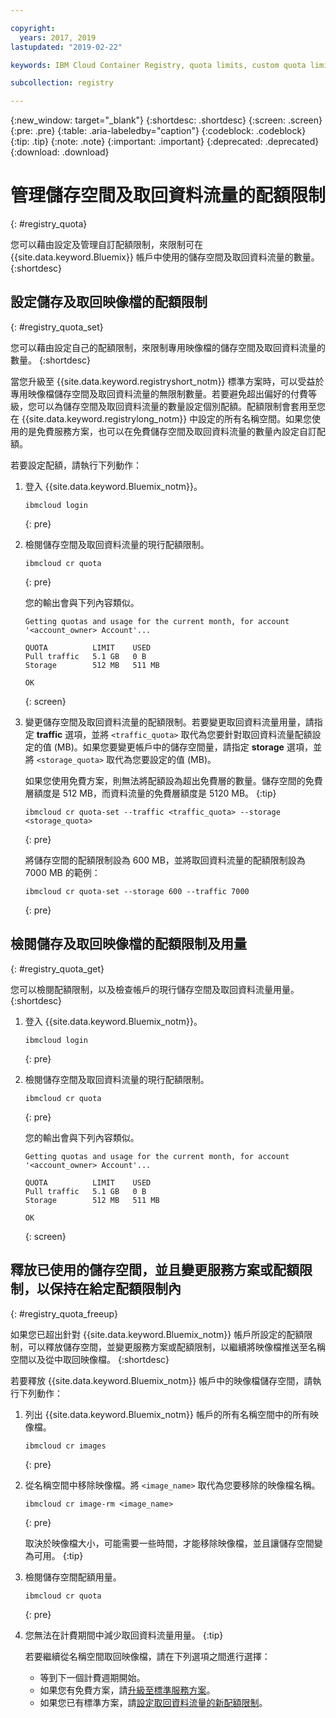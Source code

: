 ```yaml
---

copyright:
  years: 2017, 2019
lastupdated: "2019-02-22"

keywords: IBM Cloud Container Registry, quota limits, custom quota limits, pull traffic

subcollection: registry

---
```


{:new_window: target="_blank"}
{:shortdesc: .shortdesc}
{:screen: .screen}
{:pre: .pre}
{:table: .aria-labeledby="caption"}
{:codeblock: .codeblock}
{:tip: .tip}
{:note: .note}
{:important: .important}
{:deprecated: .deprecated}
{:download: .download}

# 管理儲存空間及取回資料流量的配額限制
{: #registry_quota}

您可以藉由設定及管理自訂配額限制，來限制可在 {{site.data.keyword.Bluemix}} 帳戶中使用的儲存空間及取回資料流量的數量。
{:shortdesc}

## 設定儲存及取回映像檔的配額限制
{: #registry_quota_set}

您可以藉由設定自己的配額限制，來限制專用映像檔的儲存空間及取回資料流量的數量。
{:shortdesc}

當您升級至 {{site.data.keyword.registryshort_notm}} 標準方案時，可以受益於專用映像檔儲存空間及取回資料流量的無限制數量。若要避免超出偏好的付費等級，您可以為儲存空間及取回資料流量的數量設定個別配額。配額限制會套用至您在 {{site.data.keyword.registrylong_notm}} 中設定的所有名稱空間。如果您使用的是免費服務方案，也可以在免費儲存空間及取回資料流量的數量內設定自訂配額。

若要設定配額，請執行下列動作：

1. 登入 {{site.data.keyword.Bluemix_notm}}。

    ```
    ibmcloud login
    ```
    {: pre}

2. 檢閱儲存空間及取回資料流量的現行配額限制。

    ```
    ibmcloud cr quota
    ```
    {: pre}

    您的輸出會與下列內容類似。

    ```
    Getting quotas and usage for the current month, for account '<account_owner> Account'...

    QUOTA          LIMIT    USED
    Pull traffic   5.1 GB   0 B
    Storage        512 MB   511 MB

    OK
    ```
    {: screen}

3. 變更儲存空間及取回資料流量的配額限制。若要變更取回資料流量用量，請指定 **traffic** 選項，並將 `<traffic_quota>` 取代為您要針對取回資料流量配額設定的值 (MB)。如果您要變更帳戶中的儲存空間量，請指定 **storage** 選項，並將 `<storage_quota>` 取代為您要設定的值 (MB)。

    如果您使用免費方案，則無法將配額設為超出免費層的數量。儲存空間的免費層額度是 512 MB，而資料流量的免費層額度是 5120 MB。
    {:tip}

    ```
    ibmcloud cr quota-set --traffic <traffic_quota> --storage <storage_quota>
    ```
    {: pre}

    將儲存空間的配額限制設為 600 MB，並將取回資料流量的配額限制設為 7000 MB 的範例：

    ```
    ibmcloud cr quota-set --storage 600 --traffic 7000
    ```
    {: pre}

## 檢閱儲存及取回映像檔的配額限制及用量
{: #registry_quota_get}

您可以檢閱配額限制，以及檢查帳戶的現行儲存空間及取回資料流量用量。
{:shortdesc}

1. 登入 {{site.data.keyword.Bluemix_notm}}。

    ```
    ibmcloud login
    ```
    {: pre}

2. 檢閱儲存空間及取回資料流量的現行配額限制。

    ```
    ibmcloud cr quota
    ```
    {: pre}

    您的輸出會與下列內容類似。

    ```
    Getting quotas and usage for the current month, for account '<account_owner> Account'...

    QUOTA          LIMIT    USED
    Pull traffic   5.1 GB   0 B
    Storage        512 MB   511 MB

    OK
    ```
    {: screen}

## 釋放已使用的儲存空間，並且變更服務方案或配額限制，以保持在給定配額限制內
{: #registry_quota_freeup}

如果您已超出針對 {{site.data.keyword.Bluemix_notm}} 帳戶所設定的配額限制，可以釋放儲存空間，並變更服務方案或配額限制，以繼續將映像檔推送至名稱空間以及從中取回映像檔。
{:shortdesc}

若要釋放 {{site.data.keyword.Bluemix_notm}} 帳戶中的映像檔儲存空間，請執行下列動作：

1. 列出 {{site.data.keyword.Bluemix_notm}} 帳戶的所有名稱空間中的所有映像檔。

    ```
    ibmcloud cr images
    ```
    {: pre}

2. 從名稱空間中移除映像檔。將 `<image_name>` 取代為您要移除的映像檔名稱。

    ```
    ibmcloud cr image-rm <image_name>
    ```
    {: pre}

    取決於映像檔大小，可能需要一些時間，才能移除映像檔，並且讓儲存空間變為可用。
    {:tip}

3. 檢閱儲存空間配額用量。

    ```
    ibmcloud cr quota
    ```
    {: pre}

4. 您無法在計費期間中減少取回資料流量用量。
   {:tip}

    若要繼續從名稱空間取回映像檔，請在下列選項之間進行選擇：

    - 等到下一個計費週期開始。
    - 如果您有免費方案，請[升級至標準服務方案](/docs/services/Registry?topic=registry-registry_overview#registry_plan_upgrade)。
    - 如果您已有標準方案，請[設定取回資料流量的新配額限制](#registry_quota_set)。
